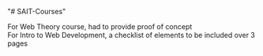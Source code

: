 "# SAIT-Courses" 

For Web Theory course, had to provide proof of concept  
For Intro to Web Development, a checklist of elements to be included over 3 pages  

